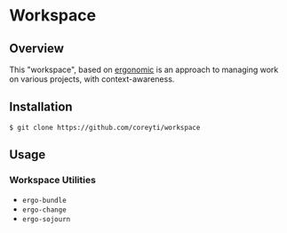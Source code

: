 # Workspace

## Overview

This "workspace", based on [ergonomic](https://github.com/coreyti/ergonomic) is an approach to managing work on various projects, with context-awareness.

## Installation

```shell
$ git clone https://github.com/coreyti/workspace
```

## Usage

### Workspace Utilities

- `ergo-bundle`
- `ergo-change`
- `ergo-sojourn`
